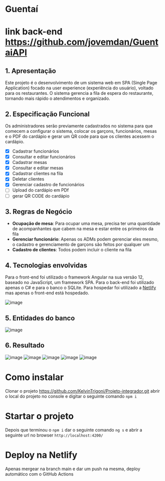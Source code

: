 # Guentaí

# link back-end https://github.com/jovemdan/GuentaiAPI

## 1. Apresentação

Este projeto é o desenvolvimento de um sistema web em SPA (Single Page Application) focado na user experience (experiência do usuário), voltado para os restaurantes.
O sistema gerencia a fila de espera do restaurante, tornando mais rápido o atendimentos e organizado.

## 2. Especificação Funcional

Os administradores serão previamente cadastrados no sistema para que comecem a configurar o sistema, colocar os garçons, funcionários, mesas e o PDF do cardápio e gerar um QR code para que os clientes acessem o cardápio. 

- [x] Cadastrar funcionários
- [x] Consultar e editar funcionários
- [x] Cadastrar mesas 
- [x] Consultar e editar mesas
- [x] Cadastrar clientes na fila
- [x] Deletar clientes
- [x] Gerenciar cadastro de funcionários
- [ ] Upload do cardápio em PDf 
- [ ] gerar QR CODE do cardápio

## 3. Regras de Negócio

- **Ocupação de mesa**: Para ocupar uma mesa, precisa ter uma quantidade de acompanhantes que cabem na mesa e estar entre os primeiros da fila
- **Gerenciar funcionário**: Apenas os ADMs podem gerenciar eles mesmo, o cadastro e gerenciamento de garçons são feitos por qualquer um
- **Cadastro de clientes**: Todos podem incluir o cliente na fila 

## 4. Tecnologias envolvidas 
Para o front-end foi utilizado o framework Angular na sua versão 12, baseado no JavaScript, um framework SPA.
Para o back-end foi utilizado apenas o C# e para o banco o SQLite.
Para hospedar foi utilizado a [Netlify](https://www.netlify.com/) mas apenas o front-end está hospedado.

![image](https://user-images.githubusercontent.com/50180555/120945361-238fde00-c70f-11eb-8fdc-3db2796b2928.png)

## 5. Entidades do banco
![image](https://user-images.githubusercontent.com/50180555/120945100-2ccc7b00-c70e-11eb-9089-18540e6e7da8.png)

## 6. Resultado
![image](https://user-images.githubusercontent.com/50180555/120945128-479eef80-c70e-11eb-9fe5-5b8770f84388.png)
![image](https://user-images.githubusercontent.com/50180555/120945143-538ab180-c70e-11eb-9bbe-988dcc0105f9.png)
![image](https://user-images.githubusercontent.com/50180555/120945161-6dc48f80-c70e-11eb-962f-d9dd89129ab3.png)
![image](https://user-images.githubusercontent.com/50180555/120945177-787f2480-c70e-11eb-92bb-2c58d62e6436.png)
![image](https://user-images.githubusercontent.com/50180555/120945188-7e750580-c70e-11eb-8323-c5eacb6d811c.png)

# Como instalar

Clonar o projeto https://github.com/KelvinTrigoni/Projeto-integrador.git
abrir o local do projeto no console e digitar o seguinte comando `npm i`

# Startar o projeto

Depois que terminou o `npm i` dar o seguinte comando `ng s` e abrir a seguinte url no browser `http://localhost:4200/`

# Deploy na Netlify
Apenas mergear na branch main e dar um push na mesma, deploy automático com o GitHub Actions
